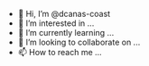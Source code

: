 - 👋 Hi, I’m @dcanas-coast
- 👀 I’m interested in ...
- 🌱 I’m currently learning ...
- 💞️ I’m looking to collaborate on ...
- 📫 How to reach me ...

<!---
dcanas-coast/dcanas-coast is a ✨ special ✨ repository because its `README.md` (this file) appears on your GitHub profile.
You can click the Preview link to take a look at your changes.
--->
